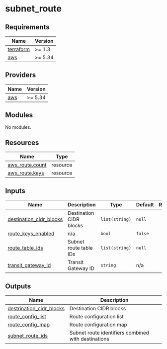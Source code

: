 # subnet_route

<!-- BEGINNING OF PRE-COMMIT-TERRAFORM DOCS HOOK -->
## Requirements

| Name | Version |
|------|---------|
| <a name="requirement_terraform"></a> [terraform](#requirement\_terraform) | >= 1.3 |
| <a name="requirement_aws"></a> [aws](#requirement\_aws) | >= 5.34 |

## Providers

| Name | Version |
|------|---------|
| <a name="provider_aws"></a> [aws](#provider\_aws) | >= 5.34 |

## Modules

No modules.

## Resources

| Name | Type |
|------|------|
| [aws_route.count](https://registry.terraform.io/providers/hashicorp/aws/latest/docs/resources/route) | resource |
| [aws_route.keys](https://registry.terraform.io/providers/hashicorp/aws/latest/docs/resources/route) | resource |

## Inputs

| Name | Description | Type | Default | Required |
|------|-------------|------|---------|:--------:|
| <a name="input_destination_cidr_blocks"></a> [destination\_cidr\_blocks](#input\_destination\_cidr\_blocks) | Destination CIDR blocks | `list(string)` | `null` | no |
| <a name="input_route_keys_enabled"></a> [route\_keys\_enabled](#input\_route\_keys\_enabled) | n/a | `bool` | `false` | no |
| <a name="input_route_table_ids"></a> [route\_table\_ids](#input\_route\_table\_ids) | Subnet route table IDs | `list(string)` | `null` | no |
| <a name="input_transit_gateway_id"></a> [transit\_gateway\_id](#input\_transit\_gateway\_id) | Transit Gateway ID | `string` | n/a | yes |

## Outputs

| Name | Description |
|------|-------------|
| <a name="output_destrination_cidr_blocks"></a> [destrination\_cidr\_blocks](#output\_destrination\_cidr\_blocks) | Destination CIDR blocks |
| <a name="output_route_config_list"></a> [route\_config\_list](#output\_route\_config\_list) | Route configuration list |
| <a name="output_route_config_map"></a> [route\_config\_map](#output\_route\_config\_map) | Route configuration map |
| <a name="output_subnet_route_ids"></a> [subnet\_route\_ids](#output\_subnet\_route\_ids) | Subnet route identifiers combined with destinations |
<!-- END OF PRE-COMMIT-TERRAFORM DOCS HOOK -->

